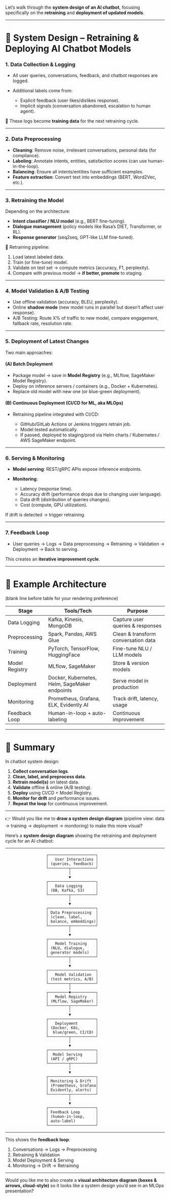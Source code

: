  Let’s walk through the **system design of an AI chatbot**, focusing specifically on the **retraining** and **deployment of updated models**.

---

# 🔹 System Design – Retraining & Deploying AI Chatbot Models

### 1. **Data Collection & Logging**

* All user queries, conversations, feedback, and chatbot responses are logged.
* Additional labels come from:

  * Explicit feedback (user likes/dislikes response).
  * Implicit signals (conversation abandoned, escalation to human agent).

📌 These logs become **training data** for the next retraining cycle.

---

### 2. **Data Preprocessing**

* **Cleaning**: Remove noise, irrelevant conversations, personal data (for compliance).
* **Labeling**: Annotate intents, entities, satisfaction scores (can use human-in-the-loop).
* **Balancing**: Ensure all intents/entities have sufficient examples.
* **Feature extraction**: Convert text into embeddings (BERT, Word2Vec, etc.).

---

### 3. **Retraining the Model**

Depending on the architecture:

* **Intent classifier / NLU model** (e.g., BERT fine-tuning).
* **Dialogue management** (policy models like Rasa’s DIET, Transformer, or RL).
* **Response generator** (seq2seq, GPT-like LLM fine-tuned).

🔄 Retraining pipeline:

1. Load latest labeled data.
2. Train (or fine-tune) model.
3. Validate on test set → compute metrics (accuracy, F1, perplexity).
4. Compare with previous model → **if better, promote** to staging.

---

### 4. **Model Validation & A/B Testing**

* Use offline validation (accuracy, BLEU, perplexity).
* Online **shadow mode** (new model runs in parallel but doesn’t affect user response).
* A/B Testing: Route X% of traffic to new model, compare engagement, fallback rate, resolution rate.

---

### 5. **Deployment of Latest Changes**

Two main approaches:

#### (A) **Batch Deployment**

* Package model → save in **Model Registry** (e.g., MLflow, SageMaker Model Registry).
* Deploy on inference servers / containers (e.g., Docker + Kubernetes).
* Replace old model with new one (or blue-green deployment).

#### (B) **Continuous Deployment (CI/CD for ML, aka MLOps)**

* Retraining pipeline integrated with CI/CD:

  * GitHub/GitLab Actions or Jenkins triggers retrain job.
  * Model tested automatically.
  * If passed, deployed to staging/prod via Helm charts / Kubernetes / AWS SageMaker endpoint.

---

### 6. **Serving & Monitoring**

* **Model serving**: REST/gRPC APIs expose inference endpoints.
* **Monitoring**:

  * Latency (response time).
  * Accuracy drift (performance drops due to changing user language).
  * Data drift (distribution of queries changes).
  * Cost (compute, GPU utilization).

If drift is detected → trigger retraining.

---

### 7. **Feedback Loop**

* User queries → Logs → Data preprocessing → Retraining → Validation → Deployment → Back to serving.

This creates an **iterative improvement cycle**.

---

# 🔹 Example Architecture

(blank line before table for your rendering preference)

| Stage          | Tools/Tech                                    | Purpose                             |
| -------------- | --------------------------------------------- | ----------------------------------- |
| Data Logging   | Kafka, Kinesis, MongoDB                       | Capture user queries & responses    |
| Preprocessing  | Spark, Pandas, AWS Glue                       | Clean & transform conversation data |
| Training       | PyTorch, TensorFlow, HuggingFace              | Fine-tune NLU / LLM models          |
| Model Registry | MLflow, SageMaker                             | Store & version models              |
| Deployment     | Docker, Kubernetes, Helm, SageMaker endpoints | Serve model in production           |
| Monitoring     | Prometheus, Grafana, ELK, Evidently AI        | Track drift, latency, usage         |
| Feedback Loop  | Human-in-loop + auto-labeling                 | Continuous improvement              |

---

# 🔹 Summary

In chatbot system design:

1. **Collect conversation logs**.
2. **Clean, label, and preprocess data**.
3. **Retrain model(s)** on latest data.
4. **Validate** offline & online (A/B testing).
5. **Deploy** using CI/CD + Model Registry.
6. **Monitor for drift** and performance issues.
7. **Repeat the loop** for continuous improvement.

---

👉 Would you like me to **draw a system design diagram** (pipeline view: data → training → deployment → monitoring) to make this more visual?

Here’s a **system design diagram** showing the retraining and deployment cycle for an AI chatbot:

---

```
                  ┌─────────────────────┐
                  │   User Interactions │
                  │ (queries, feedback) │
                  └─────────┬───────────┘
                            │
                            ▼
                  ┌─────────────────────┐
                  │   Data Logging      │
                  │ (DB, Kafka, S3)     │
                  └─────────┬───────────┘
                            │
                            ▼
                  ┌─────────────────────┐
                  │ Data Preprocessing  │
                  │ (clean, label,      │
                  │ balance, embeddings)│
                  └─────────┬───────────┘
                            │
                            ▼
                  ┌─────────────────────┐
                  │   Model Training    │
                  │ (NLU, dialogue,     │
                  │ generator models)   │
                  └─────────┬───────────┘
                            │
                            ▼
                  ┌─────────────────────┐
                  │   Model Validation  │
                  │ (test metrics, A/B) │
                  └─────────┬───────────┘
                            │
                  ┌─────────▼───────────┐
                  │   Model Registry    │
                  │ (MLflow, SageMaker) │
                  └─────────┬───────────┘
                            │
                            ▼
                  ┌─────────────────────┐
                  │   Deployment        │
                  │ (Docker, K8s,       │
                  │  blue/green, CI/CD) │
                  └─────────┬───────────┘
                            │
                            ▼
                  ┌─────────────────────┐
                  │  Model Serving      │
                  │ (API / gRPC)        │
                  └─────────┬───────────┘
                            │
                            ▼
                  ┌─────────────────────┐
                  │ Monitoring & Drift  │
                  │ (Prometheus, Grafana│
                  │ Evidently, alerts)  │
                  └─────────┬───────────┘
                            │
                            ▼
                  ┌─────────────────────┐
                  │ Feedback Loop       │
                  │ (human-in-loop,     │
                  │ auto-label)         │
                  └─────────────────────┘
```

---

This shows the **feedback loop**:

1. Conversations → Logs → Preprocessing
2. Retraining & Validation
3. Model Deployment & Serving
4. Monitoring → Drift → Retraining

---

Would you like me to also create a **visual architecture diagram (boxes & arrows, cloud-style)** so it looks like a system design you’d see in an MLOps presentation?


